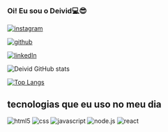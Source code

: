 ### Oi! Eu sou o Deivid💻😎

[![instagram](https://img.shields.io/badge/Instagram-E4405F?style=for-the-badge&logo=instagram&logoColor=white)](https://www.instagram.com/deivid1320/)

[![github](https://img.shields.io/badge/GitHub-100000?style=for-the-badge&logo=github&logoColor=white)](https://github.com/Deividlimabrito)

[![linkedIn](https://img.shields.io/badge/LinkedIn-0077B5?style=for-the-badge&logo=linkedin&logoColor=white)](https://www.linkedin.com/in/deivid-lima-brito/)


![Deivid GitHub stats](https://github-readme-stats.vercel.app/api?username=Deividlimabrito&show_icons=true&theme=onedark)

[![Top Langs](https://github-readme-stats.vercel.app/api/top-langs/?username=Deividlimabrito)](https://github.com/anuraghazra/github-readme-stats)

## tecnologias que eu uso no meu dia
<div>
  <img aling="center" alt="html5" src="https://img.shields.io/badge/HTML5-E34F26?style=for-the-badge&logo=html5&logoColor=white"/>
  <img aling="center" alt="css" src="https://img.shields.io/badge/CSS3-1572B6?style=for-the-badge&logo=css3&logoColor=white">
  <img aling="center" alt="javascript" src="https://img.shields.io/badge/JavaScript-F7DF1E?style=for-the-badge&logo=javascript&logoColor=black">
  <img aling="center" alt="node.js" src="https://img.shields.io/badge/Node.js-43853D?style=for-the-badge&logo=node.js&logoColor=white">
  <img aling="center" alt="react" src="https://img.shields.io/badge/React-20232A?style=for-the-badge&logo=react&logoColor=61DAFB">
  
</div>
